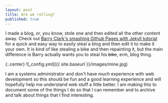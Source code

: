 ```yaml
---
layout: post
title: Are we rolling?
published: true
---
```


I made a blog, or, you know, stole one and then edited all the other content away.  Check out [Barry Clark's smashing Github Pages with Jekyll tutorial](https://www.smashingmagazine.com/2014/08/build-blog-jekyll-github-pages/) for a quick and easy way to easily steal a blog and then edit it to make it your own.  It is kind of like stealing a bike and then repainting it, but the main difference is Barry actually wants you to steal his ~~bike~~, erm, blog thing.

{:.center}
![_config.yml]({{ site.baseurl }}/images/mine.jpg)

I am a systems administrator and don't have much experience with web development so this should be fun and a good learning experience and will hopefully help me understand web stuff a little better.  I am making this to document some of the things I do so that I can remember and to archive and talk about things that I find interesting.   

